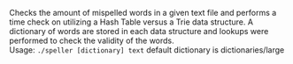 Checks the amount of mispelled words in a given text file and performs a time check on utilizing a Hash Table versus a Trie data structure. A dictionary of words are stored in each data structure and lookups were performed to check the validity of the words.<br/>
Usage: `./speller [dictionary] text` default dictionary is dictionaries/large
